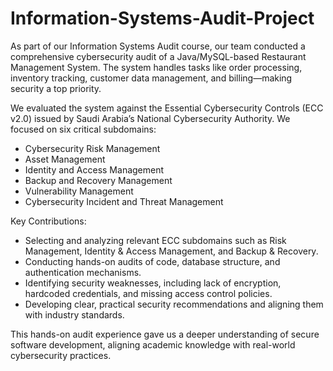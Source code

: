 # Information-Systems-Audit-Project
As part of our Information Systems Audit course, our team conducted a comprehensive cybersecurity audit of a Java/MySQL-based Restaurant Management System. The system handles tasks like order processing, inventory tracking, customer data management, and billing—making security a top priority.

We evaluated the system against the Essential Cybersecurity Controls (ECC v2.0) issued by Saudi Arabia’s National Cybersecurity Authority. We focused on six critical subdomains:

- Cybersecurity Risk Management
- Asset Management
- Identity and Access Management
- Backup and Recovery Management
- Vulnerability Management
- Cybersecurity Incident and Threat Management

Key Contributions:

- Selecting and analyzing relevant ECC subdomains such as Risk Management, Identity & Access Management, and Backup & Recovery.
- Conducting hands-on audits of code, database structure, and authentication mechanisms.
- Identifying security weaknesses, including lack of encryption, hardcoded credentials, and missing access control policies.
- Developing clear, practical security recommendations and aligning them with industry standards.

This hands-on audit experience gave us a deeper understanding of secure software development, aligning academic knowledge with real-world cybersecurity practices.
